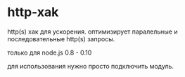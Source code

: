 http-xak
========

http(s) хак для ускорения. оптимизирует паралельные и последовательные http(s) запросы.

только для node.js 0.8 - 0.10

для использования нужно просто подключить модуль.
